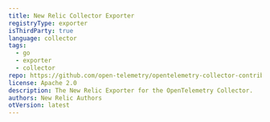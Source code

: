 ```yaml
---
title: New Relic Collector Exporter
registryType: exporter
isThirdParty: true
language: collector
tags:
  - go
  - exporter
  - collector
repo: https://github.com/open-telemetry/opentelemetry-collector-contrib/tree/master/exporter/newrelicexporter
license: Apache 2.0
description: The New Relic Exporter for the OpenTelemetry Collector.
authors: New Relic Authors
otVersion: latest
---
```

